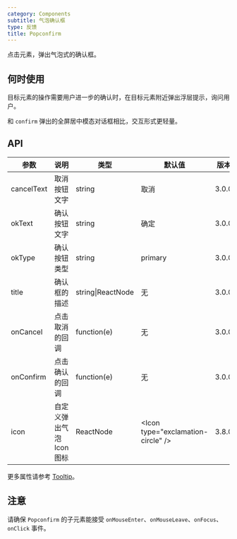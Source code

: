 ```yaml
---
category: Components
subtitle: 气泡确认框
type: 反馈
title: Popconfirm
---
```


点击元素，弹出气泡式的确认框。

## 何时使用

目标元素的操作需要用户进一步的确认时，在目标元素附近弹出浮层提示，询问用户。

和 `confirm` 弹出的全屏居中模态对话框相比，交互形式更轻量。

## API

| 参数 | 说明 | 类型 | 默认值 | 版本 |
| --- | --- | --- | --- | --- |
| cancelText | 取消按钮文字 | string | 取消 | 3.0.0 |
| okText | 确认按钮文字 | string | 确定 | 3.0.0 |
| okType | 确认按钮类型 | string | primary | 3.0.0 |
| title | 确认框的描述 | string\|ReactNode | 无 | 3.0.0 |
| onCancel | 点击取消的回调 | function(e) | 无 | 3.0.0 |
| onConfirm | 点击确认的回调 | function(e) | 无 | 3.0.0 |
| icon | 自定义弹出气泡 Icon 图标 | ReactNode | &lt;Icon type="exclamation-circle" /&gt; | 3.8.0 |

更多属性请参考 [Tooltip](/components/tooltip/#API)。

## 注意

请确保 `Popconfirm` 的子元素能接受 `onMouseEnter`、`onMouseLeave`、`onFocus`、`onClick` 事件。
